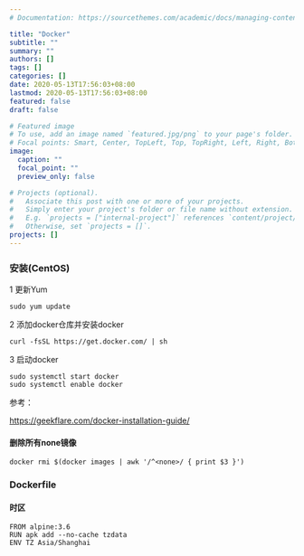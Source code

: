 ```yaml
---
# Documentation: https://sourcethemes.com/academic/docs/managing-content/

title: "Docker"
subtitle: ""
summary: ""
authors: []
tags: []
categories: []
date: 2020-05-13T17:56:03+08:00
lastmod: 2020-05-13T17:56:03+08:00
featured: false
draft: false

# Featured image
# To use, add an image named `featured.jpg/png` to your page's folder.
# Focal points: Smart, Center, TopLeft, Top, TopRight, Left, Right, BottomLeft, Bottom, BottomRight.
image:
  caption: ""
  focal_point: ""
  preview_only: false

# Projects (optional).
#   Associate this post with one or more of your projects.
#   Simply enter your project's folder or file name without extension.
#   E.g. `projects = ["internal-project"]` references `content/project/deep-learning/index.md`.
#   Otherwise, set `projects = []`.
projects: []
---
```


### 安装(CentOS)

1 更新Yum

```
sudo yum update
```

2 添加docker仓库并安装docker

```
curl -fsSL https://get.docker.com/ | sh
```

3 启动docker

```
sudo systemctl start docker
sudo systemctl enable docker
```



参考：

https://geekflare.com/docker-installation-guide/



#### 删除所有none镜像

```
docker rmi $(docker images | awk '/^<none>/ { print $3 }')
```



### Dockerfile

#### 时区

```
FROM alpine:3.6
RUN apk add --no-cache tzdata
ENV TZ Asia/Shanghai
```

